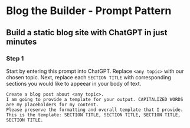 # Blog the Builder - Prompt Pattern
## Build a static blog site with ChatGPT in just minutes 

### Step 1
Start by entering this prompt into ChatGPT. Replace ```<any topic>``` with our chosen topic. Next, replace each ```SECTION TITLE``` with corresponding sections you would like to appeear in your body of text.
```
Create a blog post about <any topic>.
I am going to provide a template for your output. CAPITALIZED WORDS are my placeholders for my content.
Please preserve the formatting and overall template that I provide.
This is the template: SECTION TITLE, SECTION TITLE, SECTION TITLE, SECTION TITLE.
```
